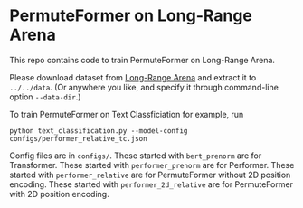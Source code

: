 # PermuteFormer on Long-Range Arena

This repo contains code to train PermuteFormer on Long-Range Arena.

Please download dataset from [Long-Range Arena](https://github.com/google-research/long-range-arena) and extract it to `../../data`.
(Or anywhere you like, and specify it through command-line option `--data-dir`.)

To train PermuteFormer on Text Classficiation for example, run
```
python text_classification.py --model-config configs/performer_relative_tc.json
```

Config files are in `configs/`.
These started with `bert_prenorm` are for Transformer.
These started with `performer_prenorm` are for Performer.
These started with `performer_relative` are for PermuteFormer without 2D position encoding.
These started with `performer_2d_relative` are for PermuteFormer with 2D position encoding.
